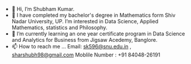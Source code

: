 - 👋 Hi, I’m Shubham Kumar.
- 👀 I have completed my bachelor's degree in Mathematics form Shiv Nadar University, UP. I’m interested in Data Science, Applied Mathematics, statistics and Philosophy.
- 🌱 I’m currently learning an one year certificate program in Data Science and Analytics for Business from Jigsaw Acedemy, Banglore.
- 📫 How to reach me ...
Email: sk596@snu.edu.in ,
       sharshubh98@gmail.com
Moblile Number : +91 84048-26191
<!---
Shubham-kumar-dot-sp/Shubham-kumar-dot-sp is a ✨ special ✨ repository because its `README.md` (this file) appears on your GitHub profile.
You can click the Preview link to take a look at your changes.
--->
